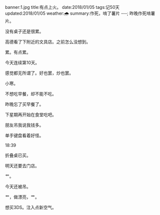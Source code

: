 banner:1.jpg
title:有点上火。
date:2018/01/05
tags:记50天
updated:2018/01/05
weather:🌧
summary:作死，啃了薯片
---;
昨晚作死啃薯片。

没有桌子还是很累。

高德看了下附近的文具店。之前怎么没想到。

累。有点累。

今天连续第10天。

感觉都无所谓了。好也罢，炒也罢。

小寒。

不想吃早餐，却不能不吃。

昨晚忘了买早餐了。

下星期再开始在食堂吃吧。

朋友吊我说我钱多。

单手键盘看着好怪。

18:39

折叠桌已买。

明天还要去门店。

艹。

今天还被吊。

艹，做漂亮，艹。

想买3DS。注入点新空气。


